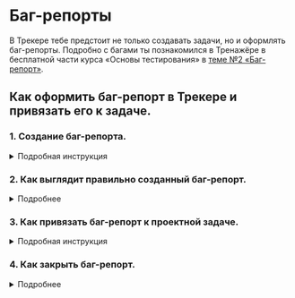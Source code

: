 # Баг-репорты

В Трекере тебе предстоит не только создавать задачи, но и оформлять баг-репорты. Подробно с багами ты познакомился в Тренажёре в бесплатной части курса «Основы тестирования» в [теме №2 «Баг-репорт»](https://praktikum.yandex.ru/trainer/qa-engineer/lesson/09c014c6-2959-474e-9af9-44c85a3b5c03/).

## Как оформить баг-репорт в Трекере и привязать его к задаче.

### 1. Создание баг-репорта.
<details>
  <summary>Подробная инструкция</summary>
  
  #### 1. Открой Трекер и нажми на кнопку «Создать задачу»:
  <details>
  <summary>Скриншот</summary>
  
![Screenshot](Баг1.jpg)
</details>

#### 2. Кликни на поле «Выберите очередь» и в выпадающем списке выбери очередь «BUG: Баг-репорты»:
<details>
  <summary>Скриншот</summary>
  
![Screenshot](Баг2.jpg)
</details>

#### 3. Перед тобой страница создания баг-репорта. Нажми на кнопку «Выбрать поля» и убедись, что в выпадающем списке отмечены чек-боксы «Теги» и «Компоненты». Если не отмечены, то отметь их. Затем нажми на кнопку «Сохранить»:
<details>
  <summary>Скриншот</summary>
  
![Screenshot](Баг3.jpg)
</details>

#### 4. В поле «Задача» укажи заголовок баг-репорта опираясь на [подсказку в Тренажёре](https://praktikum.yandex.ru/trainer/qa-engineer/lesson/89324e6b-e7f6-4917-9ce7-79601bcf4a65/):
<details>
  <summary>Скриншот</summary>
  
![Screenshot](Бaг4.jpg)
</details>

#### 5. В блоке «Описание» укажи описание бага, шаги для его воспроизведения, ожидаемый и фактический результат: о том, как правильно это сделать, ты можешь посмотреть [подсказку в Тренажёре](https://praktikum.yandex.ru/trainer/qa-engineer/lesson/09c014c6-2959-474e-9af9-44c85a3b5c03/). Также укажи в баг-репорте [используемое окружение](https://praktikum.yandex.ru/trainer/qa-engineer/lesson/b0cf6fd2-7d0f-4860-b941-babab3eaef82/):
<details>
  <summary>Скриншот</summary>
  
![Screenshot](Баг5.jpg)
</details>

#### 6. Загрузи скриншоты или скринкасты с подтверждением бага нажав на кнопку «Выберите файлы» или перетащив их с компьютера в область «Выберете файлы или перетащите сюда»:
<details>
  <summary>Скриншот</summary>
  
![Screenshot](Баг6.jpg)
</details>

#### 7. Раскрой выпадающий список «Приоритет» и выбери приоритет бага. Как правильно выбрать приоритет, ты можешь [узнать в Тренажёре](https://praktikum.yandex.ru/trainer/qa-engineer/lesson/9f10e497-6252-4f0a-ba33-c1b741aa83fe/):
<details>
  <summary>Скриншот</summary>
  
![Screenshot](Баг7.jpg)
</details>

#### 8. Нажми на кнопку «Создать»:
<details>
  <summary>Скриншот</summary>
  
![Screenshot](Баг8.jpg)
</details>
  </details>
  
  
  ### 2. Как выглядит правильно созданный баг-репорт.
  <details>
  <summary>Подробнее</summary>
  
  Обрати внимание на поля в баг-репорте на панели справа. В новом (только что созданном) репорте они должны быть заполнены так:

- Тип - Ошибка
- Приоритет - *завсит от критичности бага
- Статус - Открыт
- Исполнитель - Не назначен
- Теги -  *пусто
- Компоненты -  *пусто
<details>
  <summary>Скриншот</summary>
  
![Screenshot](Баг21.jpg)
</details>
  </details>


### 3. Как привязать баг-репорт к проектной задаче.
<details>
  <summary>Подробная инструкция</summary>
  
  #### 1. В Трекере на верхней панели нажми на кнопку «Задачи» и в выпадающем списке выбери «Я автор»:
 <details> 
  <summary>Скриншот</summary>
  
![Screenshot](Баг31.jpg)
</details>
  
  #### 2. Откроется страница с твоими задачами и баг-репортами. Открой нужный репорт, нажав на его заголовок:
<details> 
  <summary>Скриншот</summary>
  
![Screenshot](Баг32.jpg)
</details>
  
  #### 3. Скопируй ссылку на баг-репорт из адресной строки браузера и вставь в описание задачи, к которой нужно прикрепить репорт (если это доработка задачи, то ссылку на баг-репорт вставляй в комментарий к задаче). Прикреплённый к задаче репорт в ней будет отображаться так:
<details> 
  <summary>Скриншот</summary>
  
![Screenshot](Баг33.jpg)
</details>
  </details>


### 4. Как закрыть баг-репорт.
<details>
  <summary>Подробнее</summary>
  
  Чтобы закрыть баг-репорт (например, если он создан ошибочно), нужно нажать на кнопку «Закрыть» под заголовком репорта, в выпадающем списке «Резолюция» выбрать «‎Не подтверждённый» и нажать на кнопку «Применить»:
  <details> 
  <summary>Скриншот</summary>
  
![Screenshot](Баг41.jpg)
</details>
  </details>
